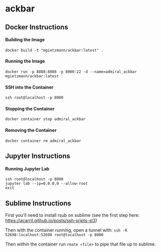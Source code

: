 # ackbar

## Docker Instructions

#### Building the Image
`docker build -t "mgietzmann/ackbar:latest" .`

#### Running the Image
`docker run -p 8888:8888 -p 8000:22 -d --name=admiral_ackbar mgietzmann/ackbar:latest`

#### SSH into the Container
`ssh root@localhost -p 8000`

#### Stopping the Container
`docker container stop admiral_ackbar`

#### Removing the Container
`docker container rm admiral_ackbar`

## Jupyter Instructions

#### Running Jupyter Lab
```
ssh root@localhost -p 8000
jupyter lab --ip=0.0.0.0 --allow-root
exit
```

## Sublime Instructions
First you'll need to install rsub on sublime (see the first step here: https://acarril.github.io/posts/ssh-sripts-st3)

Then with the container running, open a tunnel with:
`ssh -R 52698:localhost:52698 root@localhost -p 8000`

Then within the container run `rmate <file>` to pipe that file up to sublime.
